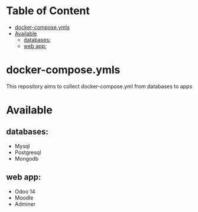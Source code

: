 # Table of Content

<!-- toc -->

- [docker-compose.ymls](#docker-composeymls)
- [Available](#available)
  * [databases:](#databases)
  * [web app:](#web-app)

<!-- tocstop -->

# docker-compose.ymls

This repository aims to collect docker-compose.yml from databases to apps

# Available

## databases:

- Mysql
- Postgresql
- Mongodb

## web app:

- Odoo 14
- Moodle
- Adminer
